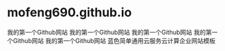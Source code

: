 # mofeng690.github.io
我的第一个Github网站
我的第一个Github网站
我的第一个Github网站
我的第一个Github网站
我的第一个Github网站
蓝色简单通用云服务云计算企业网站模板
